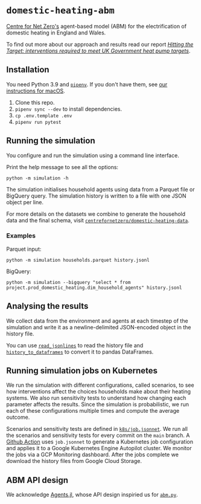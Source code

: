 # `domestic-heating-abm`

[Centre for Net Zero's](https://www.centrefornetzero.org/) agent-based model (ABM) for the electrification of domestic heating in England and Wales.

To find out more about our approach and results read our report [_Hitting the Target: interventions required to meet UK Government heat pump targets_](https://www.centrefornetzero.org/res/hitting-the-target/).

## Installation

You need Python 3.9 and [`pipenv`](https://github.com/pypa/pipenv).
If you don't have them, see [our instructions for macOS](https://gist.github.com/tomwphillips/715d4fd452ef5d52b4708c0fc5d4f30f).

1. Clone this repo.
2. `pipenv sync --dev` to install dependencies.
3. `cp .env.template .env`
4. `pipenv run pytest`

## Running the simulation

You configure and run the simulation using a command line interface.

Print the help message to see all the options:

```
python -m simulation -h
```

The simulation initialises household agents using data from a Parquet file or BigQuery query.
The simulation history is written to a file with one JSON object per line.

For more details on the datasets we combine to generate the household data and the final schema, visit [`centrefornetzero/domestic-heating-data`](https://github.com/centrefornetzero/domestic-heating-data).

### Examples

Parquet input:

```
python -m simulation households.parquet history.jsonl
```

BigQuery:

```
python -m simulation --bigquery "select * from project.prod_domestic_heating.dim_household_agents" history.jsonl
```

## Analysing the results

We collect data from the environment and agents at each timestep of the simulation and write it as a newline-delimited JSON-encoded object in the history file.

You can use [`read_jsonlines`](https://github.com/centrefornetzero/domestic-heating-abm/blob/1eabe653c19f93f831d6b72cce6249515c42030d/abm.py#L130) to read the history file and [`history_to_dataframes`](https://github.com/centrefornetzero/domestic-heating-abm/blob/1eabe653c19f93f831d6b72cce6249515c42030d/abm.py#L135) to convert it to pandas DataFrames.

## Running simulation jobs on Kubernetes

We run the simulation with different configurations, called scenarios, to see how interventions affect the choices households make about their heating systems.
We also run sensitivity tests to understand how changing each parameter affects the results.
Since the simulation is probabilistic, we run each of these configurations multiple times and compute the average outcome.

Scenarios and sensitivity tests are defined in [`k8s/job.jsonnet`](k8s/job.jsonnet).
We run all the scenarios and sensitivity tests for every commit on the `main` branch.
A [Github Action](.github/workflows/container.yaml) uses `job.jsonnet` to generate a Kubernetes job configuration and applies it to a Google Kubernetes Engine Autopilot cluster.
We monitor the jobs via a GCP Monitoring dashboard.
After the jobs complete we download the history files from Google Cloud Storage.

## ABM API design

We acknowledge [Agents.jl](https://github.com/JuliaDynamics/Agents.jl), whose API design inspiried us for [`abm.py`](abm.py).
